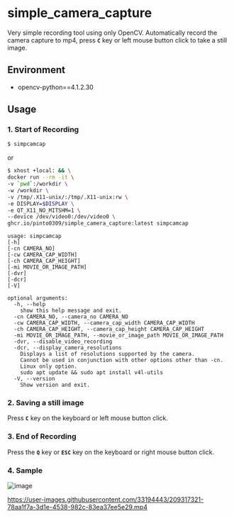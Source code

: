 # simple_camera_capture
Very simple recording tool using only OpenCV. Automatically record the camera capture to mp4, press **`C`** key or left mouse button click to take a still image.

## Environment
- opencv-python==4.1.2.30

## Usage
### 1. Start of Recording
```bash
$ simpcamcap
```
or
```bash
$ xhost +local: && \
docker run --rm -it \
-v `pwd`:/workdir \
-w /workdir \
-v /tmp/.X11-unix/:/tmp/.X11-unix:rw \
-e DISPLAY=$DISPLAY \
-e QT_X11_NO_MITSHM=1 \
--device /dev/video0:/dev/video0 \
ghcr.io/pinto0309/simple_camera_capture:latest simpcamcap
```
```
usage: simpcamcap
[-h]
[-cn CAMERA_NO]
[-cw CAMERA_CAP_WIDTH]
[-ch CAMERA_CAP_HEIGHT]
[-mi MOVIE_OR_IMAGE_PATH]
[-dvr]
[-dcr]
[-V]

optional arguments:
  -h, --help
    show this help message and exit.
  -cn CAMERA_NO, --camera_no CAMERA_NO
  -cw CAMERA_CAP_WIDTH, --camera_cap_width CAMERA_CAP_WIDTH
  -ch CAMERA_CAP_HEIGHT, --camera_cap_height CAMERA_CAP_HEIGHT
  -mi MOVIE_OR_IMAGE_PATH, --movie_or_image_path MOVIE_OR_IMAGE_PATH
  -dvr, --disable_video_recording
  -dcr, --display_camera_resolutions
    Displays a list of resolutions supported by the camera.
    Cannot be used in conjunction with other options other than -cn.
    Linux only option.
    sudo apt update && sudo apt install v4l-utils
  -V, --version
    Show version and exit.
```
### 2. Saving a still image
Press **`C`** key on the keyboard or left mouse button click.
### 3. End of Recording
Press the **`Q`** key or **`ESC`** key on the keyboard or right mouse button click.
### 4. Sample
![image](https://user-images.githubusercontent.com/33194443/209312941-e826214a-640b-49fc-9fc0-97f0758cab97.png)

https://user-images.githubusercontent.com/33194443/209317321-78aa1f7a-3d1e-4538-982c-83ea37ee5e29.mp4
